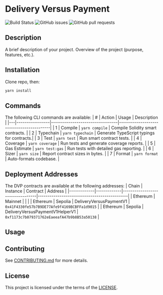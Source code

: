 # Delivery Versus Payment

![Build Status](https://github.com/PV01-org/delivery-versus-payment/actions/workflows/ci.yml/badge.svg)
![GitHub issues](https://img.shields.io/github/issues/PV01-org/delivery-versus-payment)
![GitHub pull requests](https://img.shields.io/github/issues-pr/PV01-org/delivery-versus-payment)

## Description
A brief description of your project.
Overview of the project (purpose, features, etc.).

## Installation
Clone repo, then:
```sh
yarn install
```

## Commands
The following CLI commands are available:
| # | Action          | Usage                            | Description                               |
|---|-----------------|----------------------------------|-------------------------------------------|
| 1 | Compile         | `yarn compile`                   | Compile Solidity smart contracts.         |
| 2 | Typechain       | `yarn typechain`                 | Generate TypeScript typings for contracts.|
| 3 | Test            | `yarn test`                      | Run smart contract tests.                 |
| 4 | Coverage        | `yarn coverage`                  | Run tests and generate coverage reports.  |
| 5 | Gas Estimate    | `yarn test:gas`                  | Run tests with detailed gas reporting.    |
| 6 | Sizer           | `yarn size`                      | Report contract sizes in bytes.           |
| 7 | Format          | `yarn format`                    | Auto-formats codebase.                    |

## Deployment Addresses
The DVP contracts are available at the following addresses:
| Chain       | Instance    | Contract                         | Address                                      |
|-------------|-------------|----------------------------------|----------------------------------------------|
| Ethereum    | Mainnet     |                                  |                                              |
| Ethereum    | Sepolia     | DeliveryVersusPaymentV1          | `0x41F4330fe57b7B9DE77Afe9f4169BCBFFa1d9015` |
| Ethereum    | Sepolia     | DeliveryVersusPaymentV1HelperV1  | `0xf1173c7b079371762eEaeeafA47b9b8B53a50138` |

## Usage


## Contributing
See [CONTRIBUTING.md](CONTRIBUTING.md) for more details.

## License
This project is licensed under the terms of the [LICENSE](LICENSE).
